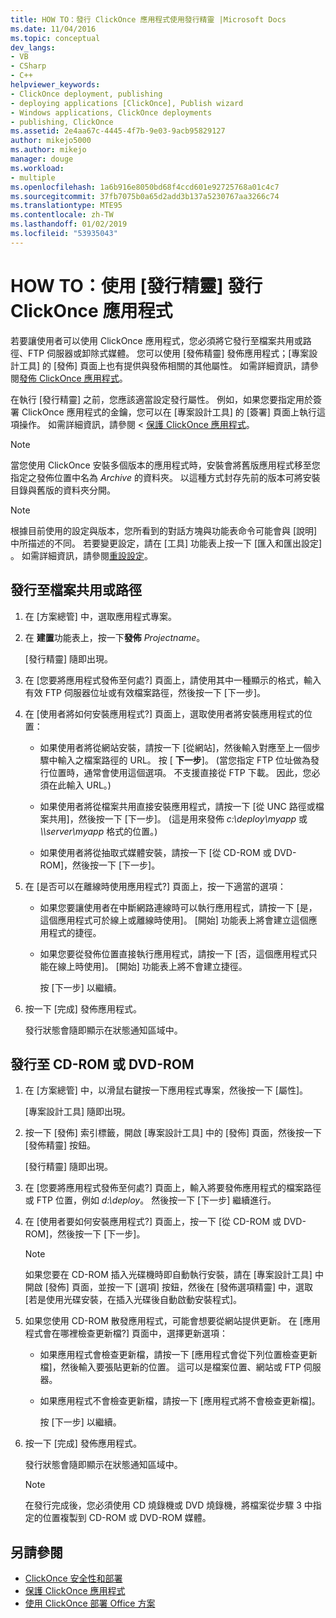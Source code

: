 ```yaml
---
title: HOW TO：發行 ClickOnce 應用程式使用發行精靈 |Microsoft Docs
ms.date: 11/04/2016
ms.topic: conceptual
dev_langs:
- VB
- CSharp
- C++
helpviewer_keywords:
- ClickOnce deployment, publishing
- deploying applications [ClickOnce], Publish wizard
- Windows applications, ClickOnce deployments
- publishing, ClickOnce
ms.assetid: 2e4aa67c-4445-4f7b-9e03-9acb95829127
author: mikejo5000
ms.author: mikejo
manager: douge
ms.workload:
- multiple
ms.openlocfilehash: 1a6b916e8050bd68f4ccd601e92725768a01c4c7
ms.sourcegitcommit: 37fb7075b0a65d2add3b137a5230767aa3266c74
ms.translationtype: MTE95
ms.contentlocale: zh-TW
ms.lasthandoff: 01/02/2019
ms.locfileid: "53935043"
---
```

# <a name="how-to-publish-a-clickonce-application-using-the-publish-wizard"></a>HOW TO：使用 [發行精靈] 發行 ClickOnce 應用程式
若要讓使用者可以使用 ClickOnce 應用程式，您必須將它發行至檔案共用或路徑、FTP 伺服器或卸除式媒體。 您可以使用 [發佈精靈] 發佈應用程式；[專案設計工具] 的 [發佈] 頁面上也有提供與發佈相關的其他屬性。 如需詳細資訊，請參閱[發佈 ClickOnce 應用程式](../deployment/publishing-clickonce-applications.md)。

在執行 [發行精靈] 之前，您應該適當設定發行屬性。 例如，如果您要指定用於簽署 ClickOnce 應用程式的金鑰，您可以在 [專案設計工具] 的 [簽署] 頁面上執行這項操作。 如需詳細資訊，請參閱 <<c0> [ 保護 ClickOnce 應用程式](../deployment/securing-clickonce-applications.md)。

> [!NOTE]
> 當您使用 ClickOnce 安裝多個版本的應用程式時，安裝會將舊版應用程式移至您指定之發佈位置中名為 *Archive* 的資料夾。 以這種方式封存先前的版本可將安裝目錄與舊版的資料夾分開。

> [!NOTE]
> 根據目前使用的設定與版本，您所看到的對話方塊與功能表命令可能會與 [說明] 中所描述的不同。 若要變更設定，請在 [工具]  功能表上按一下 [匯入和匯出設定]  。 如需詳細資訊，請參閱[重設設定](../ide/environment-settings.md#reset-settings)。

## <a name="to-publish-to-a-file-share-or-path"></a>發行至檔案共用或路徑

1. 在 [方案總管] 中，選取應用程式專案。

2. 在 **建置**功能表上，按一下**發佈** *Projectname*。

    [發行精靈] 隨即出現。

3. 在 [您要將應用程式發佈至何處?] 頁面上，請使用其中一種顯示的格式，輸入有效 FTP 伺服器位址或有效檔案路徑，然後按一下 [下一步]。

4. 在 [使用者將如何安裝應用程式?] 頁面上，選取使用者將安裝應用程式的位置：

   -   如果使用者將從網站安裝，請按一下 [從網站]，然後輸入對應至上一個步驟中輸入之檔案路徑的 URL。 按 [ **下一步**]。 (當您指定 FTP 位址做為發行位置時，通常會使用這個選項。 不支援直接從 FTP 下載。 因此，您必須在此輸入 URL。)

   -   如果使用者將從檔案共用直接安裝應用程式，請按一下 [從 UNC 路徑或檔案共用]，然後按一下 [下一步]。 (這是用來發佈 *c:\deploy\myapp* 或 *\\\\server\myapp* 格式的位置。)

   -   如果使用者將從抽取式媒體安裝，請按一下 [從 CD-ROM 或 DVD-ROM]，然後按一下 [下一步]。

5. 在 [是否可以在離線時使用應用程式?] 頁面上，按一下適當的選項：

   - 如果您要讓使用者在中斷網路連線時可以執行應用程式，請按一下 [是，這個應用程式可於線上或離線時使用]。 [開始] 功能表上將會建立這個應用程式的捷徑。

   - 如果您要從發佈位置直接執行應用程式，請按一下 [否，這個應用程式只能在線上時使用]。 [開始] 功能表上將不會建立捷徑。

     按 [下一步]  以繼續。

6. 按一下 [完成] 發佈應用程式。

    發行狀態會隨即顯示在狀態通知區域中。

## <a name="to-publish-to-a-cd-rom-or-dvd-rom"></a>發行至 CD-ROM 或 DVD-ROM

1. 在 [方案總管] 中，以滑鼠右鍵按一下應用程式專案，然後按一下 [屬性]。

    [專案設計工具] 隨即出現。

2. 按一下 [發佈] 索引標籤，開啟 [專案設計工具] 中的 [發佈] 頁面，然後按一下 [發佈精靈] 按鈕。

    [發行精靈] 隨即出現。

3. 在 [您要將應用程式發佈至何處?] 頁面上，輸入將要發佈應用程式的檔案路徑或 FTP 位置，例如 *d:\deploy*。 然後按一下 [下一步] 繼續進行。

4. 在 [使用者要如何安裝應用程式?] 頁面上，按一下 [從 CD-ROM 或 DVD-ROM]，然後按一下 [下一步]。

   > [!NOTE]
   >  如果您要在 CD-ROM 插入光碟機時即自動執行安裝，請在 [專案設計工具] 中開啟 [發佈] 頁面，並按一下 [選項] 按鈕，然後在 [發佈選項精靈] 中，選取 [若是使用光碟安裝，在插入光碟後自動啟動安裝程式]。

5. 如果您使用 CD-ROM 散發應用程式，可能會想要從網站提供更新。 在 [應用程式會在哪裡檢查更新檔?] 頁面中，選擇更新選項：

   - 如果應用程式會檢查更新檔，請按一下 [應用程式會從下列位置檢查更新檔]，然後輸入要張貼更新的位置。 這可以是檔案位置、網站或 FTP 伺服器。

   - 如果應用程式不會檢查更新檔，請按一下 [應用程式將不會檢查更新檔]。

     按 [下一步]  以繼續。

6. 按一下 [完成] 發佈應用程式。

    發行狀態會隨即顯示在狀態通知區域中。

   > [!NOTE]
   >  在發行完成後，您必須使用 CD 燒錄機或 DVD 燒錄機，將檔案從步驟 3 中指定的位置複製到 CD-ROM 或 DVD-ROM 媒體。

## <a name="see-also"></a>另請參閱

- [ClickOnce 安全性和部署](../deployment/clickonce-security-and-deployment.md)
- [保護 ClickOnce 應用程式](../deployment/securing-clickonce-applications.md)
- [使用 ClickOnce 部署 Office 方案](../vsto/deploying-an-office-solution-by-using-clickonce.md)